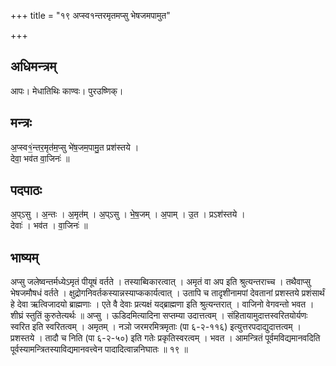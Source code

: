 +++
title = "१९ अप्स्व१न्तरमृतमप्सु भेषजमपामुत"

+++
## अधिमन्त्रम्
आपः। मेधातिथिः काण्वः। पुरउष्णिक्।

## मन्त्रः
अ॒प्स्व१॒॑न्तर॒मृत॑म॒प्सु भे॑ष॒जम॒पामु॒त प्रश॑स्तये ।  
देवा॒ भव॑त वा॒जिनः॑ ॥

## पदपाठः
अ॒प्ऽसु । अ॒न्तः । अ॒मृत॑म् । अ॒प्ऽसु । भे॒ष॒जम् । अ॒पाम् । उ॒त । प्रऽश॑स्तये ।  
देवाः॑ । भव॑त । वा॒जिनः॑ ॥

## भाष्यम्
अप्सु जलेष्वन्तर्मध्येऽमृतं पीयूषं वर्तते । तस्याब्विकारत्वात् । अमृतं वा अप इति श्रुत्यन्तराच्च । तथैवाप्सु भेषजमौषधं वर्तते । क्षुद्रोगनिवर्तकस्यान्नस्याप्ककार्यत्वात् । उतापि च तादृशीनामपां देवतानां प्रशस्तये प्रशंसार्थं हे देवा ऋत्विजादयो ब्राह्मणाः । एते वै देवाः प्रत्यक्षं यद्ब्राह्मणा इति श्रुत्यन्तरात् । वाजिनो वेगवन्तो भवत । शीघ्रं स्तुतिं कुरुतेत्यर्थः ॥ अप्सु । ऊडिदमित्यादिना सप्तम्या उदात्तत्वम् । संहितायामुदात्तस्वरितयोर्यणः स्वरित इति स्वरितत्वम् । अमृतम् । नञो जरमरमित्रमृताः (पा ६-२-११६) इत्युत्तरपदाद्युदात्तत्वम् । प्रशस्तये । तादौ च निति (पा ६-२-५०) इति गतेः प्रकृतिस्वरत्वम् । भवत । आमन्त्रितं पूर्वमविद्यमानवदिति पूर्वस्यामन्त्रितस्याविद्यमानवत्त्वेन पादादित्वान्ननिघातः ॥ १९ ॥